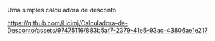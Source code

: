 Uma simples calculadora de desconto 


https://github.com/Licimj/Calculadora-de-Desconto/assets/97475116/883b5af7-2379-41e5-93ac-43806ae1e217

